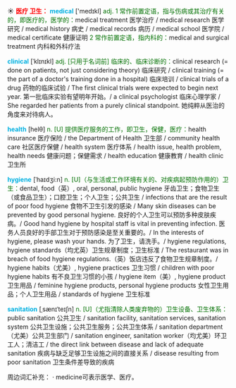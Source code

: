 ☀ <font color="red">**医疗 卫生：**</font>
<font color="sky blue">**medical**</font> ['medɪkl] 
<font color="rgb(227, 108, 9)">adj. 1 常作前置定语，指与伤病或其治疗有关的，即医疗的，医学的：</font>medical treatment 医学治疗 / medical research 医学研究 / medical history 病史 / medical records 病历 / medical school 医学院 / medical certificate 健康证明 <font color="rgb(227, 108, 9)">2 常作前置定语，指内科的：</font>medical and surgical treatment 内科和外科疗法
           
<font color="sky blue">**clinical**</font> [ˈklɪnɪkl]
<font color="rgb(227, 108, 9)">adj. [只用于名词前] 临床的、临床诊断的：</font>clinical research (= done on patients, not just considering theory) 临床研究 / clinical training (= the part of a doctor's training done in a hospital) 临床培训 / clinical trials of a drug 药物的临床试验 / The first clinical trials were expected to begin next year. 第一批临床实验有望明年开始。/ a clinical psychologist 临床心理学家 / She regarded her patients from a purely clinical standpoint. 她纯粹从医治的角度来对待病人。

<font color="sky blue">**health**</font> [helθ] 
<font color="rgb(227, 108, 9)">n. [U] 提供医疗服务的工作，即卫生，保健，医疗：</font>health insurance 医疗保险 / the Department of Health 卫生部 / community health care 社区医疗保健 / health system 医疗体系 / health issue, health problem, health needs 健康问题；保健需求 / health education 健康教育 / health clinic 卫生所
    
<font color="sky blue">**hygiene**</font> [ˈhaɪdʒi:n]
<font color="rgb(227, 108, 9)">n. [U]（与生活或工作环境有关的、对疾病起预防作用的）卫生：</font>dental, food（英）, oral, personal, public hygiene 牙齿卫生；食物卫生（或食品卫生）；口腔卫生；个人卫生；公共卫生 / infections that are the result of poor food hygiene 食物不卫生引发的感染 / Many skin diseases can be prevented by good personal hygiene. 良好的个人卫生可以预防多种皮肤疾病。/ Good hand hygiene by hospital staff is vital in preventing infection. 医务人员良好的手部卫生对于预防感染是至关重要的。/ In the interests of hygiene, please wash your hands. 为了卫生，请洗手。/ hygiene regulations, hygiene standards（均尤英）卫生规章制度；卫生标准 / The restaurant was in breach of food hygiene regulations.（英）饭店违反了食物卫生规章制度。/ hygiene habits（尤美）, hygiene practices 卫生习惯 / children with poor hygiene habits 有不良卫生习惯的小孩 / hygiene item（美）, hygiene product 卫生用品 / feminine hygiene products, personal hygiene products 女性卫生用品；个人卫生用品 / standards of hygiene 卫生标准

<font color="sky blue">**sanitation**</font> [ˌsænɪˈteɪʃn]
<font color="rgb(227, 108, 9)">n. [U]（尤指清除人类废弃物的）卫生设备、卫生体系：</font>public sanitation 公共卫生 / sanitation facility, sanitation services, sanitation system 公共卫生设施；公共卫生服务；公共卫生体系 / sanitation department（尤美）公共卫生部门 / sanitation engineer, sanitation worker（均尤美）环卫工人；清洁工 / the direct link between disease and lack of adequate sanitation 疾病与缺乏足够卫生设施之间的直接关系 / disease resulting from poor sanitation 卫生条件差导致的疾病


周边词汇补充：
· medicine可表示医学、医疗。

